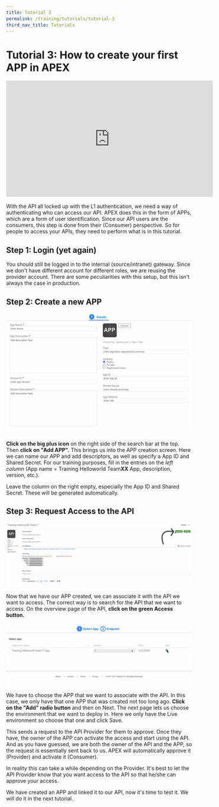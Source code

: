 ```yaml
---
title: Tutorial 3
permalink: /training/tutorials/tutorial-3
third_nav_title: Tutorials
---
```


# Tutorial 3: How to create your first APP in APEX

<div class="youtube">
  
<iframe width="560" height="315" src="https://www.youtube.com/embed/8_M53KEZxDQ" frameborder="0" allow="accelerometer; autoplay; clipboard-write; encrypted-media; gyroscope; picture-in-picture" allowfullscreen></iframe>
  
</div>

With the API all locked up with the L1 authentication, we need a way of authenticating who can access our API. APEX does this in the form of APPs, which are a form of user identification. Since our API users are the consumers, this step is done from their (Consumer) perspective. So for people to access your APIs, they need to perform what is in this tutorial.

## Step 1: Login (yet again)

You should still be logged in to the internal (source/intranet) gateway. Since we don't have different account for different roles, we are reusing the provider account. There are some peculiarities with this setup, but this isn't always the case in production.

## Step 2: Create a new APP

![app create screen](/images/tutorial-3/1-app-create.png "App creation.")

**Click on the big plus icon** on the right side of the search bar at the top. Then **click on "Add APP".** This brings us into the APP creation screen. Here we can name our APP and add descriptors, as well as specify a App ID and Shared Secret. For our training purposes, fill in the entries on the *left column* (App name = Training Helloworld Team**XX** App, description, version, etc.).

Leave the column on the right empty, especially the App ID and Shared Secret. These will be generated automatically.

## Step 3: Request Access to the API

![app access](/images/tutorial-3/2-access.png "App access.")

Now that we have our APP created, we can associate it with the API we want to access. The correct way is to search for the API that we want to access. On the overview page of the API, **click on the green Access button.**

![app inside](/images/tutorial-3/3-app-inside.png "App inside.")

We have to choose the APP that we want to associate with the API. In this case, we only have that one APP that was created not too long ago. **Click on the "Add" radio button** and then on Next. The next page lets us choose the environment that we want to deploy in. Here we only have the Live environment so choose that one and click Save.

This sends a request to the API Provider for them to approve. Once they have, the owner of the APP can activate the access and start using the API. And as you have guessed, we are both the owner of the API and the APP, so the request is essentially sent back to us. APEX will automatically approve it (Provider) and activate it (Consumer).

In reality this can take a while depending on the Provider. It's best to let the API Provider know that you want access to the API so that he/she can approve your access.

We have created an APP and linked it to our API, now it's time to test it. We will do it in the next tutorial.
